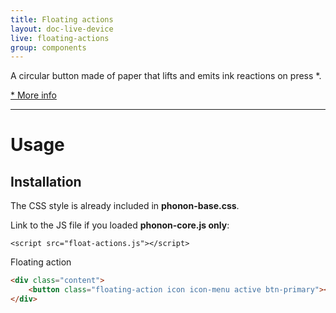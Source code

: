 ```yaml
---
title: Floating actions
layout: doc-live-device
live: floating-actions
group: components
---
```


A circular button made of paper that lifts and emits ink reactions on press *.

[* More info](http://www.google.com/design/spec/components/buttons.html#buttons-floating-action-button)

---

# Usage

## Installation

The CSS style is already included in **phonon-base.css**.

Link to the JS file if you loaded **phonon-core.js only**:

```
<script src="float-actions.js"></script>
```

Floating action

```html
<div class="content">
	<button class="floating-action icon icon-menu active btn-primary"></button>
</div>
```